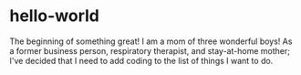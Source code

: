 # hello-world
The beginning of something great!
I am a mom of three wonderful boys!  As a former business person, respiratory therapist, and stay-at-home mother; I've decided that I need to add coding to the list of things I want to do.

